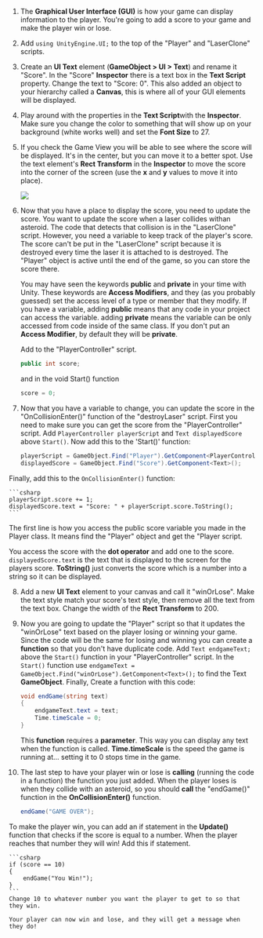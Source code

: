 1. The **Graphical User Interface (GUI)** is how your game can display information to the player. You're going to add a score to your game and make the player win or lose.

2. Add `using UnityEngine.UI;` to the top of the "Player" and "LaserClone" scripts.

3. Create an **UI Text** element (**GameObject > UI > Text**) and rename it "Score". In the "Score" **Inspector** there is a text box in the **Text Script** property. Change the text to "Score: 0". This also added an object to your hierarchy called a **Canvas**, this is where all of your GUI elements will be displayed.

4. Play around with the properties in the **Text Script**with the **Inspector**. Make sure you change the color to something that will show up on your background (white works well) and set the **Font Size** to 27.

5. If you check the Game View you will be able to see where the score will be displayed. It's in the center, but you can move it to a better spot. Use the text element's **Rect Transform** in the **Inspector** to move the score into the corner of the screen (use the **x** and **y** values to move it into place).

    ![](/assets/GUIImage.png)

6. Now that you have a place to display the score, you need to update the score. You want to update the score when a laser collides withan asteroid. The code that detects that collision is in the "LaserClone" script. However, you need a variable to keep track of the player's score. The score can't be put in the "LaserClone" script because it is destroyed every time the laser it is attached to is destroyed. The "Player" object is active until the end of the game, so you can store the score there.

   You may have seen the keywords **public** and **private** in your time with Unity. These keywords are **Access Modifiers**, and they (as you probably guessed) set the access level of a type or member that they modify. If you have a variable, adding **public** means that any code in your project can access the variable. adding **private** means the variable can be only accessed from code inside of the same class. If you don't put an **Access Modifier**, by default they will be **private**. 
   
   Add  to the "PlayerController" script. 
   
   ```csharp
   public int score;
   ```
   and in the void Start() function
   ```csharp
   score = 0;
   ```
   
7. Now that you have a variable to change, you can update the score in the "OnCollisionEnter()" function of the "destroyLaser" script. First you need to make sure you can get the score from the "PlayerController" script. Add `PlayerController playerScript` and `Text displayedScore` above `Start()`. Now add this to the 'Start()' function:

    ```csharp
    playerScript = GameObject.Find("Player").GetComponent<PlayerController>();
    displayedScore = GameObject.Find("Score").GetComponent<Text>();
    ```
    
Finally, add this to the `OnCollisionEnter()` function:

    ```csharp
    playerScript.score += 1;
    displayedScore.text = "Score: " + playerScript.score.ToString();
    ```
    
  The first line is how you access the public score variable you made in the Player class. It means find the "Player" object and get the "Player script. 
    
  You access the score with the **dot operator** and add one to the score. ```displayedScore.text``` is the text that is displayed to the screen for the players score. **ToString()** just converts the score which is a number into a string so it can be displayed. 
    
8. Add a new **UI Text** element to your canvas and call it "winOrLose". Make the text style match your score's text style, then remove all the text from the text box. Change the width of the **Rect Transform** to 200.

9. Now you are going to update the "Player" script so that it updates the "winOrLose" text based on the player losing or winning your game. Since the code will be the same for losing and winning you can create a **function** so that you don't have duplicate code. Add `Text endgameText;` above the `Start()` function in your "PlayerController" script. In the `Start()` function use `endgameText = GameObject.Find("winOrLose").GetComponent<Text>();` to find the Text **GameObject**. Finally, Create a function with this code:

    ```csharp
    void endGame(string text)
    {
        endgameText.text = text;
        Time.timeScale = 0;
    }
    ```
    This **function** requires a **parameter**. This way you can display any text when the function is called. **Time.timeScale** is the speed the game is running at... setting it to 0 stops time in the game.
    
10. The last step to have your player win or lose is **calling** (running the code in a function) the function you just added. When the player loses is when they collide with an asteroid, so you should **call** the "endGame()" function in the **OnCollisionEnter()** function.

    ```csharp
    endGame("GAME OVER");
    ``` 
 
 To make the player win, you can add an if statement in the **Update()** function that checks if the score is equal to a number. When the player reaches that number they will win! Add this if statement.

    ```csharp
    if (score == 10)
    {
        endGame("You Win!");
    }
    ```
    Change 10 to whatever number you want the player to get to so that they win.
    
    Your player can now win and lose, and they will get a message when they do!
    
    